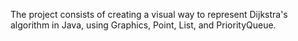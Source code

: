 The project consists of creating a visual way to represent Dijkstra's algorithm in Java, using Graphics, Point, List, and PriorityQueue.
